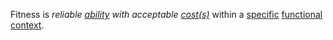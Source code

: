 Fitness is *reliable [ability](https://github.com/gcassel/Modular-Organization-Terminology/blob/master/terms/ability.md) with acceptable [cost(s)](https://github.com/gcassel/Modular-Organization-Terminology/blob/master/terms/cost.md)* within a [specific](https://github.com/gcassel/Modular-Organization-Terminology/blob/master/terms/specific.md) [functional](https://github.com/gcassel/Modular-Organization-Terminology/blob/master/terms/function.md) [context](https://github.com/gcassel/Modular-Organization-Terminology/blob/master/terms/context.md).
